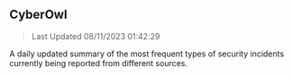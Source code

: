 ## CyberOwl 
> Last Updated 08/11/2023 01:42:29 


A daily updated summary of the most frequent types of security incidents currently being reported from different sources.

